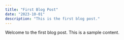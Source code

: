 ```yaml
---
title: "First Blog Post"
date: "2023-10-01"
description: "This is the first blog post."
---
```


Welcome to the first blog post. This is a sample content.

